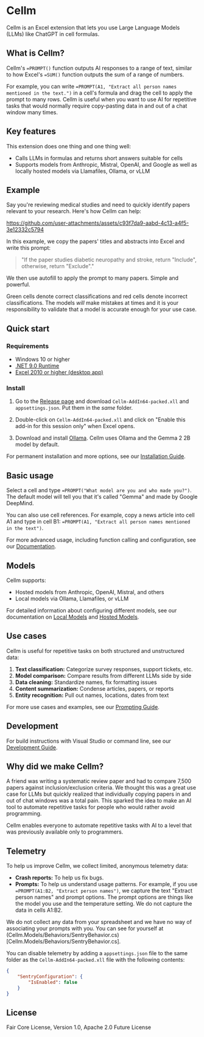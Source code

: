 # Cellm
Cellm is an Excel extension that lets you use Large Language Models (LLMs) like ChatGPT in cell formulas.

## What is Cellm?
Cellm's `=PROMPT()` function outputs AI responses to a range of text, similar to how Excel's `=SUM()` function outputs the sum of a range of numbers.  

For example, you can write `=PROMPT(A1, "Extract all person names mentioned in the text.")` in a cell's formula and drag the cell to apply the prompt to many rows. Cellm is useful when you want to use AI for repetitive tasks that would normally require copy-pasting data in and out of a chat window many times.

## Key features
This extension does one thing and one thing well:

- Calls LLMs in formulas and returns short answers suitable for cells
- Supports models from Anthropic, Mistral, OpenAI, and Google as well as locally hosted models via Llamafiles, Ollama, or vLLM

## Example
Say you're reviewing medical studies and need to quickly identify papers relevant to your research. Here's how Cellm can help:

https://github.com/user-attachments/assets/c93f7da9-aabd-4c13-a4f5-3e12332c5794

In this example, we copy the papers' titles and abstracts into Excel and write this prompt: 

> "If the paper studies diabetic neuropathy and stroke, return "Include", otherwise, return "Exclude"."  

We then use autofill to apply the prompt to many papers. Simple and powerful.

Green cells denote correct classifications and red cells denote incorrect classifications. The models _will_ make mistakes at times and it is your responsibility to validate that a model is accurate enough for your use case.

## Quick start

### Requirements

- Windows 10 or higher
- [.NET 9.0 Runtime](https://dotnet.microsoft.com/en-us/download/dotnet/9.0)
- [Excel 2010 or higher (desktop app)](https://www.microsoft.com/en-us/microsoft-365/excel)

### Install

1. Go to the [Release page](https://github.com/getcellm/cellm/releases) and download `Cellm-AddIn64-packed.xll` and `appsettings.json`. Put them in the _same_ folder.

2. Double-click on `Cellm-AddIn64-packed.xll` and click on "Enable this add-in for this session only" when Excel opens.

3. Download and install [Ollama](https://ollama.com/). Cellm uses Ollama and the Gemma 2 2B model by default.

For permanent installation and more options, see our [Installation Guide](https://docs.getcellm.com/get-started/install).

## Basic usage

Select a cell and type `=PROMPT("What model are you and who made you?")`. The default model will tell you that it's called "Gemma" and made by Google DeepMind.

You can also use cell references. For example, copy a news article into cell A1 and type in cell B1: `=PROMPT(A1, "Extract all person names mentioned in the text")`.

For more advanced usage, including function calling and configuration, see our [Documentation](https://docs.getcellm.com).

## Models

Cellm supports:
- Hosted models from Anthropic, OpenAI, Mistral, and others
- Local models via Ollama, Llamafiles, or vLLM

For detailed information about configuring different models, see our documentation on [Local Models](https://docs.getcellm.com/models/local-models) and [Hosted Models](https://docs.getcellm.com/models/hosted-models).

## Use cases

Cellm is useful for repetitive tasks on both structured and unstructured data:

1. **Text classification:** Categorize survey responses, support tickets, etc.
2. **Model comparison:** Compare results from different LLMs side by side
3. **Data cleaning:** Standardize names, fix formatting issues
4. **Content summarization:** Condense articles, papers, or reports
5. **Entity recognition:** Pull out names, locations, dates from text

For more use cases and examples, see our [Prompting Guide](https://docs.getcellm.com/usage/prompting).

## Development

For build instructions with Visual Studio or command line, see our [Development Guide](https://docs.getcellm.com/get-started/development).

## Why did we make Cellm?
A friend was writing a systematic review paper and had to compare 7,500 papers against inclusion/exclusion criteria. We thought this was a great use case for LLMs but quickly realized that individually copying papers in and out of chat windows was a total pain. This sparked the idea to make an AI tool to automate repetitive tasks for people who would rather avoid programming.

Cellm enables everyone to automate repetitive tasks with AI to a level that was previously available only to programmers.

## Telemetry
To help us improve Cellm, we collect limited, anonymous telemetry data:

- **Crash reports:** To help us fix bugs.
- **Prompts:** To help us understand usage patterns. For example, if you use `=PROMPT(A1:B2, "Extract person names")`, we capture the text "Extract person names" and prompt options. The prompt options are things like the model you use and the temperature setting. We do not capture the data in cells A1:B2. 

We do not collect any data from your spreadsheet and we have no way of associating your prompts with you. You can see for yourself at (Cellm.Models/Behaviors/SentryBehavior.cs)[Cellm.Models/Behaviors/SentryBehavior.cs].

You can disable telemetry by adding a `appsettings.json` file to the same folder as the `Cellm-AddIn64-packed.xll` file with the following contents:

```json
{
    "SentryConfiguration": {
        "IsEnabled": false
    }
}
```

## License

Fair Core License, Version 1.0, Apache 2.0 Future License